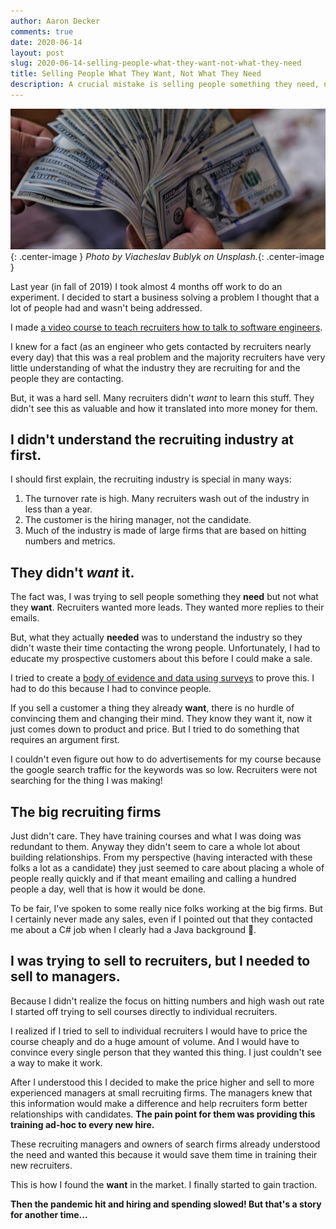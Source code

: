 ```yaml
---
author: Aaron Decker
comments: true
date: 2020-06-14
layout: post
slug: 2020-06-14-selling-people-what-they-want-not-what-they-need
title: Selling People What They Want, Not What They Need
description: A crucial mistake is selling people something they need, not what they want. Wants are what people seek out to purchase.
---
```


![Typescript logo](/images/blog/viacheslav-bublyk-cash-unsplash.jpg){: .center-image }
_Photo by Viacheslav Bublyk on Unsplash._{: .center-image }

Last year (in fall of 2019) I took almost 4 months off work to do an experiment. I decided to start a business solving a problem I thought that a lot of people had and wasn't being addressed.

I made [a video course to teach recruiters how to talk to software engineers](https://www.iteachrecruiters.com/).

I knew for a fact (as an engineer who gets contacted by recruiters nearly every day) that this was a real problem and the majority recruiters have very little understanding of what the industry they are recruiting for and the people they are contacting.

But, it was a hard sell. Many recruiters didn't _want_ to learn this stuff. They didn't see this as valuable and how it translated into more money for them.

## I didn't understand the recruiting industry at first.

I should first explain, the recruiting industry is special in many ways:

1. The turnover rate is high. Many recruiters wash out of the industry in less than a year.
2. The customer is the hiring manager, not the candidate.
3. Much of the industry is made of large firms that are based on hitting numbers and metrics.

## They didn't _want_ it.

The fact was, I was trying to sell people something they **need** but not what they **want**. Recruiters wanted more leads. They wanted more replies to their emails.

But, what they actually **needed** was to understand the industry so they didn't waste their time contacting the wrong people. Unfortunately, I had to educate my prospective customers about this before I could make a sale.

I tried to create a [body of evidence and data using surveys](http://localhost:8000/blog/january-2020-developer-survey-on-recruiting/) to prove this. I had to do this because I had to convince people.

If you sell a customer a thing they already **want**, there is no hurdle of convincing them and changing their mind. They know they want it, now it just comes down to product and price. But I tried to do something that requires an argument first.

I couldn't even figure out how to do advertisements for my course because the google search traffic for the keywords was so low. Recruiters were not searching for the thing I was making!

## The big recruiting firms

Just didn't care. They have training courses and what I was doing was redundant to them. Anyway they didn't seem to care a whole lot about building relationships. From my perspective (having interacted with these folks a lot as a candidate) they just seemed to care about placing a whole of people really quickly and if that meant emailing and calling a hundred people a day, well that is how it would be done.

To be fair, I've spoken to some really nice folks working at the big firms. But I certainly never made any sales, even if I pointed out that they contacted me about a C# job when I clearly had a Java background 🤣.

## I was trying to sell to recruiters, but I needed to sell to managers.

Because I didn't realize the focus on hitting numbers and high wash out rate I started off trying to sell courses directly to individual recruiters.

I realized if I tried to sell to individual recruiters I would have to price the course cheaply and do a huge amount of volume. And I would have to convince every single person that they wanted this thing. I just couldn't see a way to make it work.

After I understood this I decided to make the price higher and sell to more experienced managers at small recruiting firms. The managers knew that this information would make a difference and help recruiters form better relationships with candidates. **The pain point for them was providing this training ad-hoc to every new hire.**

These recruiting managers and owners of search firms already understood the need and wanted this because it would save them time in training their new recruiters.

This is how I found the **want** in the market. I finally started to gain traction.

**Then the pandemic hit and hiring and spending slowed! But that's a story for another time...**
